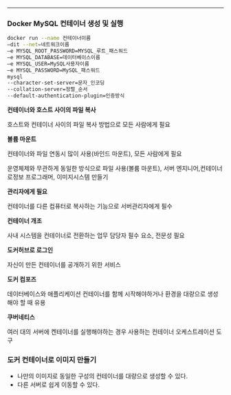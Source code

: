 ---

### Docker MySQL 컨테이너 생성 및 실행

```bash
docker run --name 컨테이너이름
–dit --net=네트워크이름
–e MYSQL_ROOT_PASSWORD=MYSQL_루트_패스워드
–e MYSQL_DATABASE=데이터베이스이름
–e MYSQL_USER=MySQL사용자이름
–e MYSQL_PASSWORD=MySQL_패스워드
mysql
--character-set-server=문자_인코딩
--collation-server=정렬_순서
--default-authentication-plugin=인증방식
```

**컨테이너와 호스트 사이의 파일 복사**

호스트와 컨테이너 사이의 파일 복사 방법으로 모든 사람에게 필요

**볼륨 마운트**

컨테이너와 파일 연동시 많이 사용(바인드 마운트), 모든 사람에게 필요

운영체제와 무관하게 동일한 방식으로 파일 사용(볼륨 마운트), 서버 엔지니어,컨테이너로정보
프로그래머, 이미지시스템 만들기

**관리자에게 필요**

컨테이너를 다른 컴퓨터로 복사하는 기능으로 서버관리자에게 필수

**컨테이너 개조**

사내 시스템을 컨테이너로 전환하는 업무 담당자 필수 요소, 전문성 필요

**도커허브로 로그인**

자신이 만든 컨테이너를 공개하기 위한 서비스

**도커 컴포즈**

데이터베이스와 애플리케이션 컨테이너를 함께 시작해야하거나 환경을 대량으로 생성해야 할 때 유용

**쿠버네티스**

여러 대의 서버에 켄테이너를 실행해야하는 경우 사용하는 컨테이너 오케스트레이션 도구

### 도커 컨테이너로 이미지 만들기

-   나만의 이미지로 동일한 구성의 컨테이너를 대량으로 생성할 수 있다.
-   다른 서버로 쉽게 이동할 수 있다.
